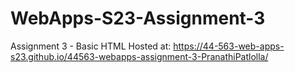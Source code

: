 # WebApps-S23-Assignment-3
Assignment 3 - Basic HTML
Hosted at: https://44-563-web-apps-s23.github.io/44563-webapps-assignment-3-PranathiPatlolla/

